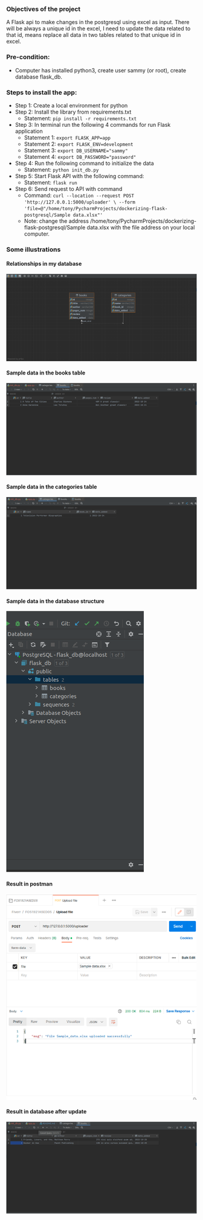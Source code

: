 ### Objectives of the project
A Flask api to make changes in the postgresql using excel as input. There will be always a unique id in the excel, I need to update the data related to that id, means replace all data in two tables related to that unique id in excel.

### Pre-condition:
- Computer has installed python3, create user sammy (or root), create database flask_db.

### Steps to install the app:
- Step 1: Create a local environment for python
- Step 2: Install the library from requirements.txt
  - Statement: ```pip install -r requirements.txt```
- Step 3: In terminal run the following 4 commands for run Flask application
  - Statement 1: ```export FLASK_APP=app```
  - Statement 2: ```export FLASK_ENV=development```
  - Statement 3: ```export DB_USERNAME="sammy"```
  - Statement 4: ```export DB_PASSWORD="password"```
- Step 4: Run the following command to initialize the data
  - Statement: ```python init_db.py```
- Step 5: Start Flask API with the following command:
  - Statement: ```flask run```
- Step 6: Send request to API with command
  - Command: ```curl --location --request POST 'http://127.0.0.1:5000/uploader' \
--form 'file=@"/home/tony/PycharmProjects/dockerizing-flask-postgresql/Sample data.xlsx"'```
  - Note: change the address /home/tony/PycharmProjects/dockerizing-flask-postgresql/Sample data.xlsx with the file address on your local computer.

### Some illustrations
#### Relationships in my database
![Relationships in my database](./assets/images/db_relative.png)

#### Sample data in the books table
![Sample data in the books table](./assets/images/sample_books.png)

#### Sample data in the categories table
![Sample data in the categories table](./assets/images/sample_categories.png)

#### Sample data in the database structure
![Sample data in the database structure](./assets/images/sample_database_structure.png)

#### Result in postman
![Result in postman](./assets/images/sample_postman_request.png)

#### Result in database after update
![Result in database after update](./assets/images/sample_result_updated_successful.png)
